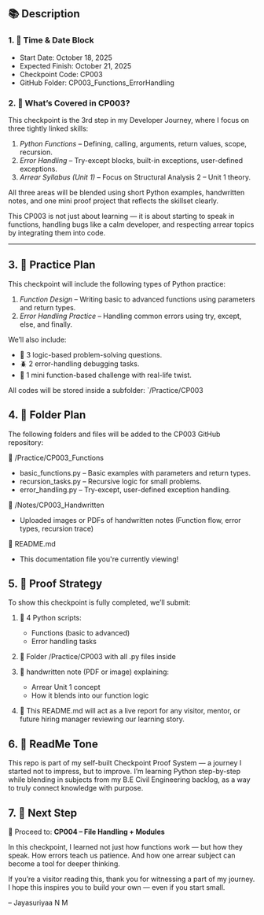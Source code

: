 ## 📚 Description

### 1. 📅 Time & Date Block

- Start Date: October 18, 2025 
- Expected Finish: October 21, 2025
- Checkpoint Code: CP003
- GitHub Folder: CP003_Functions_ErrorHandling 

### 2. 📝 What’s Covered in CP003?

This checkpoint is the 3rd step in my Developer Journey, where I focus on three tightly linked skills:

1. *Python Functions* – Defining, calling, arguments, return values, scope, recursion.
2. *Error Handling* – Try-except blocks, built-in exceptions, user-defined exceptions.
3. *Arrear Syllabus (Unit 1)* – Focus on Structural Analysis 2 – Unit 1 theory.

All three areas will be blended using short Python examples, handwritten notes, and one mini proof project that reflects the skillset clearly.

This CP003 is not just about learning — it is about starting to speak in functions, handling bugs like a calm developer, and respecting arrear topics by integrating them into code.

---

## 3. 🧪 Practice Plan

This checkpoint will include the following types of Python practice:

1. *Function Design* – Writing basic to advanced functions using parameters and return types.
2. *Error Handling Practice* – Handling common errors using try, except, else, and finally.

We’ll also include:
- 🧠 3 logic-based problem-solving questions.
- 🪲 2 error-handling debugging tasks.
- 🎯 1 mini function-based challenge with real-life twist.

All codes will be stored inside a subfolder: `/Practice/CP003

## 4. 📂 Folder Plan

The following folders and files will be added to the CP003 GitHub repository:

📁 /Practice/CP003_Functions
- basic_functions.py – Basic examples with parameters and return types.
- recursion_tasks.py – Recursive logic for small problems.
- error_handling.py – Try-except, user-defined exception handling.

📁 /Notes/CP003_Handwritten
- Uploaded images or PDFs of handwritten notes (Function flow, error types, recursion trace)


📄 README.md
- This documentation file you're currently viewing!

## 5. 🧭 Proof Strategy

To show this checkpoint is fully completed, we’ll submit:

1. 🧪 4 Python scripts:
   - Functions (basic to advanced)
   - Error handling tasks
   
2. 📂 Folder /Practice/CP003 with all .py files inside

3. 📝 handwritten note (PDF or image) explaining:
   - Arrear Unit 1 concept
   - How it blends into our function logic

4. 📜 This README.md will act as a live report for any visitor, mentor, or future hiring manager reviewing our learning story.

## 6. 💬 ReadMe Tone

This repo is part of my self-built Checkpoint Proof System — a journey I started not to impress, but to improve. I’m learning Python step-by-step while blending in subjects from my B.E Civil Engineering backlog, as a way to truly connect knowledge with purpose.

## 7. 🧭 Next Step
🚀 Proceed to: **CP004 – File Handling + Modules** 

In this checkpoint, I learned not just how functions work — but how they speak. How errors teach us patience. And how one arrear subject can become a tool for deeper thinking.

If you’re a visitor reading this, thank you for witnessing a part of my journey. I hope this inspires you to build your own — even if you start small.

– Jayasuriyaa N M
